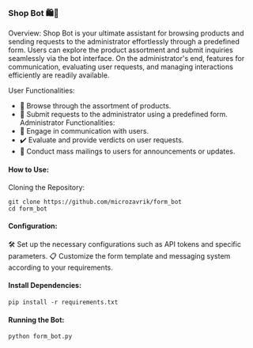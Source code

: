 ### Shop Bot 🛍️🤖

Overview:
Shop Bot is your ultimate assistant for browsing products and sending requests to the administrator effortlessly through a predefined form. Users can explore the product assortment and submit inquiries seamlessly via the bot interface. On the administrator's end, features for communication, evaluating user requests, and managing interactions efficiently are readily available.

User Functionalities:
- 🛒 Browse through the assortment of products.
- 📝 Submit requests to the administrator using a predefined form.
Administrator Functionalities:
- 💬 Engage in communication with users.
- ✔️ Evaluate and provide verdicts on user requests.
- 📣 Conduct mass mailings to users for announcements or updates.

#### How to Use:
Cloning the Repository:
```
git clone https://github.com/microzavrik/form_bot
cd form_bot
```

#### Configuration:
🛠️ Set up the necessary configurations such as API tokens and specific parameters.
📋 Customize the form template and messaging system according to your requirements.

#### Install Dependencies:
```
pip install -r requirements.txt
```

#### Running the Bot:

```
python form_bot.py
```

